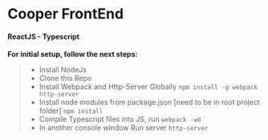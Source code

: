 # Cooper FrontEnd

#### ReactJS - Typescript

**For initial setup, follow the next steps:**
> * Install NodeJs
> * Clone this Repo
> * Install Webpack and Http-Server Globally
> `npm install -g webpack http-server`
> * Install node modules from package.json [need to be in root project folder] `npm install`
> * Compile Typescript files into JS, run `webpack -wd`
> * In another console window Run server `http-server`

